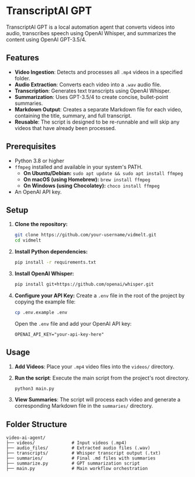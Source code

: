 # TranscriptAI GPT

TranscriptAI GPT is a local automation agent that converts videos into audio, transcribes speech using OpenAI Whisper, and summarizes the content using OpenAI GPT-3.5/4.

## Features

- **Video Ingestion**: Detects and processes all `.mp4` videos in a specified folder.
- **Audio Extraction**: Converts each video into a `.wav` audio file.
- **Transcription**: Generates text transcripts using OpenAI Whisper.
- **Summarization**: Uses GPT-3.5/4 to create concise, bullet-point summaries.
- **Markdown Output**: Creates a separate Markdown file for each video, containing the title, summary, and full transcript.
- **Reusable**: The script is designed to be re-runnable and will skip any videos that have already been processed.

## Prerequisites

- Python 3.8 or higher
- `ffmpeg` installed and available in your system's PATH.
  - **On Ubuntu/Debian:** `sudo apt update && sudo apt install ffmpeg`
  - **On macOS (using Homebrew):** `brew install ffmpeg`
  - **On Windows (using Chocolatey):** `choco install ffmpeg`
- An OpenAI API key.

## Setup

1.  **Clone the repository:**
    ```bash
    git clone https://github.com/your-username/vidmelt.git
    cd vidmelt
    ```

2.  **Install Python dependencies:**
    ```bash
    pip install -r requirements.txt
    ```

3.  **Install OpenAI Whisper:**
    ```bash
    pip install git+https://github.com/openai/whisper.git
    ```

4.  **Configure your API Key:**
    Create a `.env` file in the root of the project by copying the example file:
    ```bash
    cp .env.example .env
    ```
    Open the `.env` file and add your OpenAI API key:
    ```
    OPENAI_API_KEY="your-api-key-here"
    ```

## Usage

1.  **Add Videos**: Place your `.mp4` video files into the `videos/` directory.

2.  **Run the script**: Execute the main script from the project's root directory.
    ```bash
    python3 main.py
    ```

3.  **View Summaries**: The script will process each video and generate a corresponding Markdown file in the `summaries/` directory.

## Folder Structure

```
video-ai-agent/
├── videos/              # Input videos (.mp4)
├── audio_files/         # Extracted audio files (.wav)
├── transcripts/         # Whisper transcript output (.txt)
├── summaries/           # Final .md files with summaries
├── summarize.py         # GPT summarization script
├── main.py              # Main workflow orchestration
```